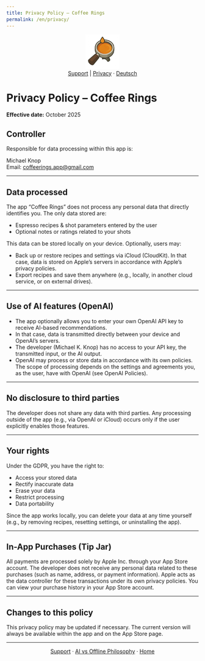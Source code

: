 ```yaml
---
title: Privacy Policy – Coffee Rings
permalink: /en/privacy/
---
```


<p align="center">
  <img src="/assets/coffeerings.png" alt="Coffee Rings" width="90"><br>
  <a href="/en/support/">Support</a> | <a href="/en/privacy/">Privacy</a> ·
  <a href="/de/privacy/">Deutsch</a>
</p>

# Privacy Policy – Coffee Rings
**Effective date:** October 2025

## Controller
Responsible for data processing within this app is:

Michael Knop  
Email: coffeerings.app@gmail.com

---

## Data processed
The app “Coffee Rings” does not process any personal data that directly identifies you. The only data stored are:
- Espresso recipes & shot parameters entered by the user
- Optional notes or ratings related to your shots

This data can be stored locally on your device. Optionally, users may:
- Back up or restore recipes and settings via iCloud (CloudKit). In that case, data is stored on Apple’s servers in accordance with Apple’s privacy policies.
- Export recipes and save them anywhere (e.g., locally, in another cloud service, or on external drives).

---

## Use of AI features (OpenAI)
- The app optionally allows you to enter your own OpenAI API key to receive AI-based recommendations.
- In that case, data is transmitted directly between your device and OpenAI’s servers.
- The developer (Michael K. Knop) has no access to your API key, the transmitted input, or the AI output.
- OpenAI may process or store data in accordance with its own policies. The scope of processing depends on the settings and agreements you, as the user, have with OpenAI (see OpenAI Policies).

---

## No disclosure to third parties
The developer does not share any data with third parties. Any processing outside of the app (e.g., via OpenAI or iCloud) occurs only if the user explicitly enables those features.

---

## Your rights
Under the GDPR, you have the right to:
- Access your stored data
- Rectify inaccurate data
- Erase your data
- Restrict processing
- Data portability

Since the app works locally, you can delete your data at any time yourself (e.g., by removing recipes, resetting settings, or uninstalling the app).

---

## In-App Purchases (Tip Jar)
All payments are processed solely by Apple Inc. through your App Store account. The developer does not receive any personal data related to these purchases (such as name, address, or payment information). Apple acts as the data controller for these transactions under its own privacy policies. You can view your purchase history in your App Store account.

---

## Changes to this policy
This privacy policy may be updated if necessary. The current version will always be available within the app and on the App Store page.

---

<p align="center">
  <a href="/en/support/">Support</a> · <a href="/en/ai-vs-offline/">AI vs Offline Philosophy</a> · <a href="/">Home</a>
</p>
